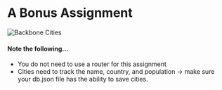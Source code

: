 # A Bonus Assignment
![Backbone Cities](https://gitlab.com/coding-dojo/Pearson-ES6-React-Angular2-Backbone/raw/master/Backbone/exercises/Extra_Assignment/BackboneCitiesAssignment.png)

#### Note the following...
- You do not need to use a router for this assignment
- Cities need to track the name, country, and population -> make sure your db.json file has the ability to save cities.
